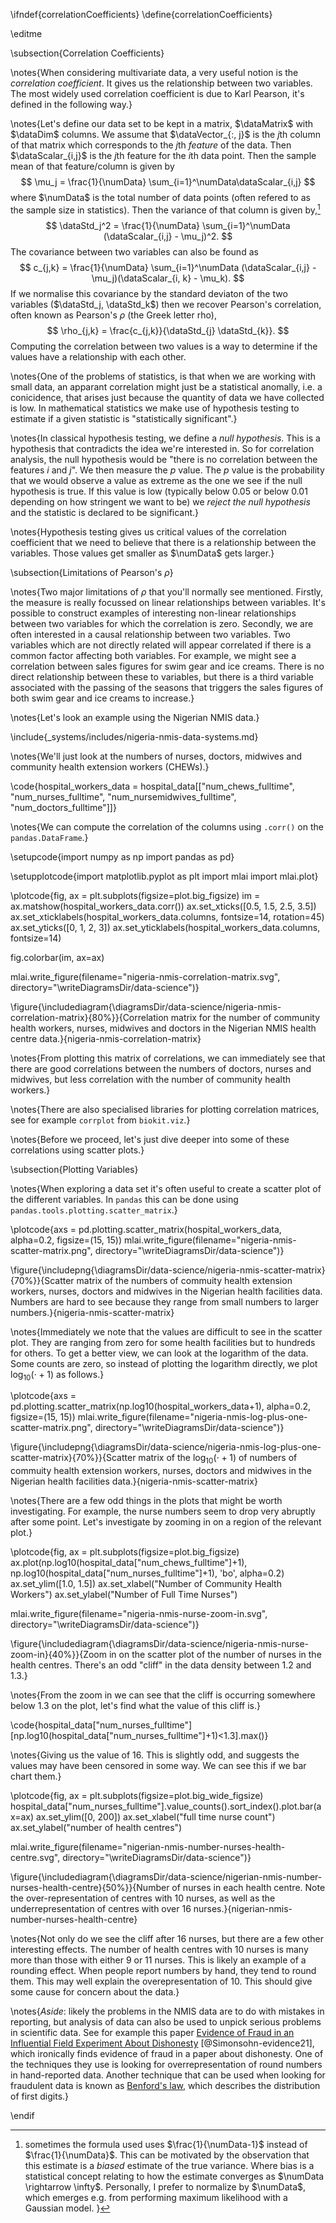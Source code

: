 \ifndef{correlationCoefficients}
\define{correlationCoefficients}

\editme

\subsection{Correlation Coefficients}

\notes{When considering multivariate data, a very useful notion is the *correlation coefficient*. It gives us the relationship between two variables. The most widely used correlation coefficient is due to Karl Pearson, it's defined in the following way.}

\notes{Let's define our data set to be kept in a matrix, $\dataMatrix$ with $\dataDim$ columns. We assume that $\dataVector_{:, j}$ is the $j$th column of that matrix which corresponds to the $j$th *feature* of the data. Then $\dataScalar_{i,j}$ is the $j$th feature for the $i$th data point. Then the sample mean of that feature/column is given by
$$
\mu_j = \frac{1}{\numData} \sum_{i=1}^\numData\dataScalar_{i,j}
$$
where $\numData$ is the total number of data points (often refered to as the sample size in statistics). Then the variance of that column is given by,[^variance-footnote]
$$
\dataStd_j^2 = \frac{1}{\numData} \sum_{i=1}^\numData (\dataScalar_{i,j} - \mu_j)^2.
$$
The covariance between two variables can also be found as
$$
c_{j,k} = \frac{1}{\numData} \sum_{i=1}^\numData (\dataScalar_{i,j} - \mu_j)(\dataScalar_{i, k} - \mu_k).
$$
If we normalise this covariance by the standard deviaton of the two variables ($\dataStd_j, \dataStd_k$) then we recover Pearson's correlation, often known as Pearson's $\rho$ (the Greek letter rho),
$$
\rho_{j,k} = \frac{c_{j,k}}{\dataStd_{j} \dataStd_{k}}.
$$
Computing the correlation between two values is a way to determine if the values have a relationship with each other.

[^variance-footnote]: sometimes the formula used uses $\frac{1}{\numData-1}$ instead of $\frac{1}{\numData}$. This can be motivated by the observation that this estimate is a *biased* estimate of the true variance. Where bias is a statistical concept relating to how the estimate converges as $\numData \rightarrow \infty$. Personally, I prefer to normalize by $\numData$, which emerges e.g. from performing maximum likelihood with a Gaussian model. }

\notes{One of the problems of statistics, is that when we are working with small data, an apparant correlation might just be a statistical anomally, i.e. a conicidence, that arises just because the quantity of data we have collected is low. In mathematical statistics we make use of hypothesis testing to estimate if a given statistic is "statistically significant".}

\notes{In classical hypothesis testing, we define a *null hypothesis*. This is a hypothesis that contradicts the idea we're interested in. So for correlation analysis, the null hypothesis would be "there is no correlation between the features $i$ and $j$". We then measure the $p$ value. The $p$ value is the probability that we would observe a value as extreme as the one we see if the null hypothesis is true. If this value is low (typically below 0.05 or below 0.01 depending on how stringent we want to be) we *reject the null hypothesis* and the statistic is declared to be significant.}

\notes{Hypothesis testing gives us critical values of the correlation coefficient that we need to believe that there is a relationship between the variables. Those values get smaller as $\numData$ gets larger.}

\subsection{Limitations of Pearson's $\rho$}

\notes{Two major limitations of $\rho$ that you'll normally see mentioned. Firstly, the measure is really focussed on linear relationships between variables. It's possible to construct examples of interesting non-linear relationships between two variables for which the correlation is zero. Secondly, we are often interested in a causal relationship between two variables. Two variables which are not directly related will appear correlated if there is a common factor affecting both variables. For example, we might see a correlation between sales figures for swim gear and ice creams. There is no direct relationship between these to variables, but there is a third variable associated with the passing of the seasons that triggers the sales figures of both swim gear and ice creams to increase.}

\notes{Let's look an example using the Nigerian NMIS data.}

\include{_systems/includes/nigeria-nmis-data-systems.md}

\notes{We'll just look at the numbers of nurses, doctors, midwives and community health extension workers (CHEWs).}

\code{hospital_workers_data = hospital_data[["num_chews_fulltime", "num_nurses_fulltime", "num_nursemidwives_fulltime", "num_doctors_fulltime"]]} 

\notes{We can compute the correlation of the columns using `.corr()` on the `pandas.DataFrame`.}

\setupcode{import numpy as np
import pandas as pd}

\setupplotcode{import matplotlib.pyplot as plt
import mlai
import mlai.plot}

\plotcode{fig, ax = plt.subplots(figsize=plot.big_figsize)
im = ax.matshow(hospital_workers_data.corr())
ax.set_xticks([0.5, 1.5, 2.5, 3.5])
ax.set_xticklabels(hospital_workers_data.columns, fontsize=14, rotation=45)
ax.set_yticks([0, 1, 2, 3])
ax.set_yticklabels(hospital_workers_data.columns, fontsize=14)

fig.colorbar(im, ax=ax)

mlai.write_figure(filename="nigeria-nmis-correlation-matrix.svg", directory="\writeDiagramsDir/data-science")}

\figure{\includediagram{\diagramsDir/data-science/nigeria-nmis-correlation-matrix}{80%}}{Correlation matrix for the number of community health workers, nurses, midwives and doctors in the Nigerian NMIS health centre data.}{nigeria-nmis-correlation-matrix}

\notes{From plotting this matrix of correlations, we can immediately see that there are good correlations between the numbers of doctors, nurses and midwives, but less correlation with the number of community health workers.}

\notes{There are also specialised libraries for plotting correlation matrices, see for example `corrplot` from `biokit.viz`.}

\notes{Before we proceed, let's just dive deeper into some of these correlations using scatter plots.}

\subsection{Plotting Variables}

\notes{When exploring a data set it's often useful to create a scatter plot of the different variables. In `pandas` this can be done using `pandas.tools.plotting.scatter_matrix`.}

\plotcode{axs = pd.plotting.scatter_matrix(hospital_workers_data, alpha=0.2, figsize=(15, 15))
mlai.write_figure(filename="nigeria-nmis-scatter-matrix.png", directory="\writeDiagramsDir/data-science")}

\figure{\includepng{\diagramsDir/data-science/nigeria-nmis-scatter-matrix}{70%}}{Scatter matrix of the numbers of commuity health extension workers, nurses, doctors and midwives in the Nigerian health facilities data. Numbers are hard to see because they range from small numbers to larger numbers.}{nigeria-nmis-scatter-matrix}

\notes{Immediately we note that the values are difficult to see in the scatter plot. They are ranging from zero for some health facilities but to hundreds for others. To get a better view, we can look at the logarithm of the data. Some counts are zero, so instead of plotting the logarithm directly, we plot $\log_{10}(\cdot + 1)$ as follows.}

\plotcode{axs = pd.plotting.scatter_matrix(np.log10(hospital_workers_data+1), alpha=0.2, figsize=(15, 15))
mlai.write_figure(filename="nigeria-nmis-log-plus-one-scatter-matrix.png", directory="\writeDiagramsDir/data-science")}

\figure{\includepng{\diagramsDir/data-science/nigeria-nmis-log-plus-one-scatter-matrix}{70%}}{Scatter matrix of the $\log_{10}(\cdot + 1)$ of numbers of commuity health extension workers, nurses, doctors and midwives in the Nigerian health facilities data.}{nigeria-nmis-scatter-matrix}

\notes{There are a few odd things in the plots that might be worth investigating. For example, the nurse numbers seem to drop very abruptly after some point. Let's investigate by zooming in on a region of the relevant plot.}

\plotcode{fig, ax = plt.subplots(figsize=plot.big_figsize)
ax.plot(np.log10(hospital_data["num_chews_fulltime"]+1), np.log10(hospital_data["num_nurses_fulltime"]+1), 'bo', alpha=0.2)
ax.set_ylim([1.0, 1.5])
ax.set_xlabel("Number of Community Health Workers")
ax.set_ylabel("Number of Full Time Nurses")

mlai.write_figure(filename="nigeria-nmis-nurse-zoom-in.svg", directory="\writeDiagramsDir/data-science")}


\figure{\includediagram{\diagramsDir/data-science/nigeria-nmis-nurse-zoom-in}{40%}}{Zoom in on the scatter plot of the number of nurses in the health centres. There's an odd "cliff" in the data density between 1.2 and 1.3.}

\notes{From the zoom in we can see that the cliff is occurring somewhere below 1.3 on the plot, let's find what the value of this cliff is.}

\code{hospital_data["num_nurses_fulltime"][np.log10(hospital_data["num_nurses_fulltime"]+1)<1.3].max()}

\notes{Giving us the value of 16. This is slightly odd, and suggests the values may have been censored in some way. We can see this if we bar chart them.}

\plotcode{fig, ax = plt.subplots(figsize=plot.big_wide_figsize)
hospital_data["num_nurses_fulltime"].value_counts().sort_index().plot.bar(ax=ax)
ax.set_ylim([0, 200])
ax.set_xlabel("full time nurse count")
ax.set_ylabel("number of health centres")

mlai.write_figure(filename="nigerian-nmis-number-nurses-health-centre.svg",
                  directory="\writeDiagramsDir/data-science")}

\figure{\includediagram{\diagramsDir/data-science/nigerian-nmis-number-nurses-health-centre}{50%}}{Number of nurses in each health centre. Note the over-representation of centres with 10 nurses, as well as the underrepresentation of centres with over 16 nurses.}{nigerian-nmis-number-nurses-health-centre}

\notes{Not only do we see the cliff after 16 nurses, but there are a few other interesting effects. The number of health centres with 10 nurses is many more than those with either 9 or 11 nurses. This is likely an example of a rounding effect. When people report numbers by hand, they tend to round them. This may well explain the overepresentation of 10. This should give some cause for concern about the data.}

\notes{*Aside*: likely the problems in the NMIS data are to do with mistakes in reporting, but analysis of data can also be used to unpick serious problems in scientific data. See for example this paper [Evidence of Fraud in an Influential Field Experiment About Dishonesty](https://datacolada.org/98) [@Simonsohn-evidence21], which ironically finds evidence of fraud in a paper about dishonesty. One of the techniques they use is looking for overrepresentation of round numbers in hand-reported data. Another technique that can be used when looking for fraudulent data is known as [Benford's law](https://en.wikipedia.org/wiki/Benford%27s_law), which describes the distribution of first digits.}





\endif
